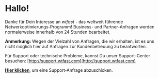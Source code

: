 # Hallo!

Danke für Dein Interesse an *wtfast* - das weltweit führende Netwerkoptimierungs-Programm! Business- und Partner-Anfragen werden normalerweise innerhalb von 24 Stunden bearbeitet.

**Anmerkung:** Wegen der Vielzahl von Anfragen, die wir erhalten, ist es uns nicht möglich hier auf Anfragen zur Kundenbetreuung zu beantworten.

Für Support oder technische Probleme, kannst Du unser Support-Center besuchen:  [http://support.wtfast.com](http://support.wtfast.com)

**[Hier klicken](https://wtfast.zendesk.com/hc/en-us/requests/new)**, um eine Support-Anfrage abzuschicken.